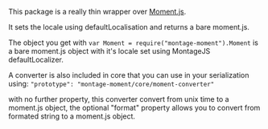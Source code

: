 
This package is a really thin wrapper over [Moment.js](http://momentjs.com/).

It sets the locale using defaultLocalisation and returns a bare moment.js.

The object you get with
`var Moment = require("montage-moment").Moment`
is a bare moment.js object with it's locale set using MontageJS defaultLocalizer.

A converter is also included in core that you can use in your serialization using:
`"prototype": "montage-moment/core/moment-converter"`

with no further property, this converter convert from unix time to a moment.js object,
the optional "format" property allows you to convert from formated string to a moment.js object.